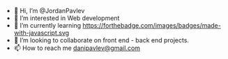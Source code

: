 - 👋 Hi, I’m @JordanPavlev
- 👀 I’m interested in Web development 
- 🌱 I’m currently learning https://forthebadge.com/images/badges/made-with-javascript.svg
- 💞️ I’m looking to collaborate on front end - back end projects.
- 📫 How to reach me danipavlev@gmail.com

<!---
JordanPavlev/JordanPavlev is a ✨ special ✨ repository because its `README.md` (this file) appears on your GitHub profile.
You can click the Preview link to take a look at your changes.
--->
